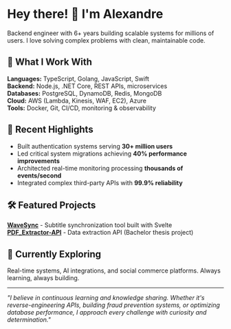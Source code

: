 # Hey there! 👋 I'm Alexandre

Backend engineer with 6+ years building scalable systems for millions of users. I love solving complex problems with clean, maintainable code.

## 🔧 What I Work With

**Languages:** TypeScript, Golang, JavaScript, Swift  
**Backend:** Node.js, .NET Core, REST APIs, microservices  
**Databases:** PostgreSQL, DynamoDB, Redis, MongoDB  
**Cloud:** AWS (Lambda, Kinesis, WAF, EC2), Azure  
**Tools:** Docker, Git, CI/CD, monitoring & observability  

## 🚀 Recent Highlights

- Built authentication systems serving **30+ million users**
- Led critical system migrations achieving **40% performance improvements**
- Architected real-time monitoring processing **thousands of events/second**
- Integrated complex third-party APIs with **99.9% reliability**

## 🛠️ Featured Projects

**[WaveSync](https://github.com/pedrecal/WaveSync)** - Subtitle synchronization tool built with Svelte  
**[PDF_Extractor-API](https://github.com/pedrecal/PDF_Extractor-API)** - Data extraction API (Bachelor thesis project)  

## 💭 Currently Exploring

Real-time systems, AI integrations, and social commerce platforms. Always learning, always building.

---

*"I believe in continuous learning and knowledge sharing. Whether it's reverse-engineering APIs, building fraud prevention systems, or optimizing database performance, I approach every challenge with curiosity and determination."*
